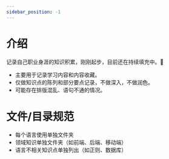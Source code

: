 ```yaml
---
sidebar_position: -1
---
```


# 介绍

记录自己职业身涯的知识积累，刚刚起步，目前还在持续填充中。🚀

-   主要用于记录学习内容和内容收藏。
-   仅做知识点的陈列和部分要点记录，不做深入，不做润色。
-   可能存在排版混乱、语句不通的情况。

# 文件/目录规范

-   每个语言使用单独文件夹
-   领域知识单独文件夹（如前端、后端、移动端）
-   语言不相关知识点单独列出（如正则、数据库）
